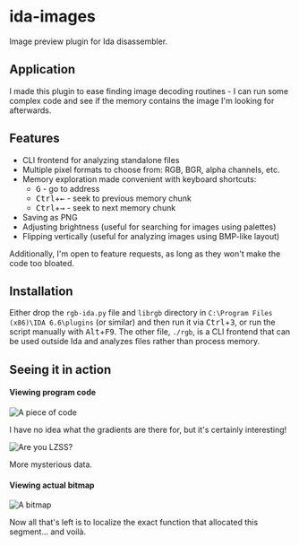 # ida-images
Image preview plugin for Ida disassembler.

## Application

I made this plugin to ease finding image decoding routines - I can run some
complex code and see if the memory contains the image I'm looking for
afterwards.

## Features

- CLI frontend for analyzing standalone files
- Multiple pixel formats to choose from: RGB, BGR, alpha channels, etc.
- Memory exploration made convenient with keyboard shortcuts:
    - <kbd>G</kbd> - go to address
    - <kbd>Ctrl</kbd>+<kbd>&larr;</kbd> - seek to previous memory chunk
    - <kbd>Ctrl</kbd>+<kbd>&rarr;</kbd> - seek to next memory chunk
- Saving as PNG
- Adjusting brightness (useful for searching for images using palettes)
- Flipping vertically (useful for analyzing images using BMP-like layout)

Additionally, I'm open to feature requests, as long as they won't make the code
too bloated.

## Installation

Either drop the `rgb-ida.py` file and `librgb` directory in `C:\Program Files
(x86)\IDA 6.6\plugins` (or similar) and then run it via
<kbd>Ctrl</kbd>+<kbd>3</kbd>, or run the script manually with
<kbd>Alt</kbd>+<kbd>F9</kbd>. The other file, `./rgb`, is a CLI frontend that
can be used outside Ida and analyzes files rather than process memory.

## Seeing it in action

#### Viewing program code

![A piece of code](https://cloud.githubusercontent.com/assets/1045476/10188909/5caf5f88-6763-11e5-9398-eae1df05b941.png)

I have no idea what the gradients are there for, but it's certainly
interesting!

![Are you LZSS?](https://cloud.githubusercontent.com/assets/1045476/10188952/9f488f36-6763-11e5-91cf-76fd63d47c0d.png)

More mysterious data.

#### Viewing actual bitmap

![A bitmap](https://cloud.githubusercontent.com/assets/1045476/10188916/65e391be-6763-11e5-8388-967cde0c7c6e.png)

Now all that's left is to localize the exact function that allocated this
segment... and voilà.
